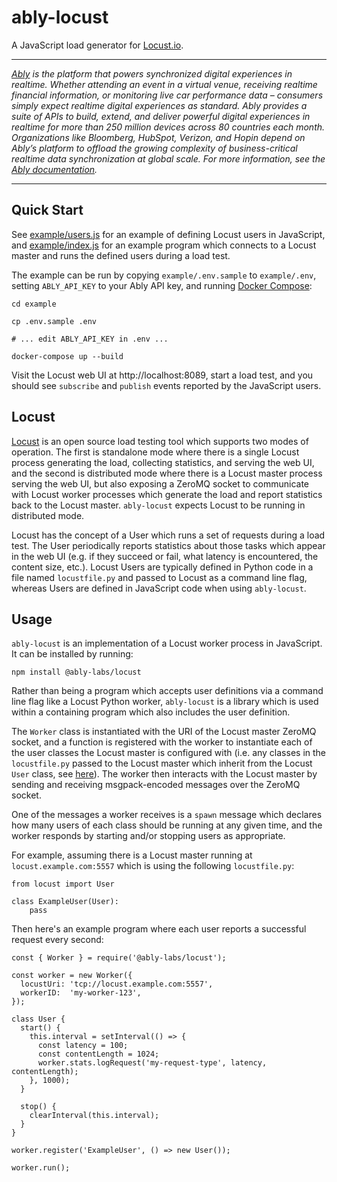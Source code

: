 # ably-locust

A JavaScript load generator for [Locust.io](https://locust.io).

---

_[Ably](https://ably.com) is the platform that powers synchronized digital experiences in realtime. Whether attending an event in a virtual venue, receiving realtime financial information, or monitoring live car performance data – consumers simply expect realtime digital experiences as standard. Ably provides a suite of APIs to build, extend, and deliver powerful digital experiences in realtime for more than 250 million devices across 80 countries each month. Organizations like Bloomberg, HubSpot, Verizon, and Hopin depend on Ably’s platform to offload the growing complexity of business-critical realtime data synchronization at global scale. For more information, see the [Ably documentation](https://ably.com/documentation)._

---

## Quick Start

See [example/users.js](/example/users.js) for an example of defining Locust users in JavaScript, and [example/index.js](/example/index.js) for an example program which connects to a Locust master and runs the defined users during a load test.

The example can be run by copying `example/.env.sample` to `example/.env`, setting `ABLY_API_KEY` to your Ably API key, and running [Docker Compose](https://docs.docker.com/compose/):

```
cd example

cp .env.sample .env

# ... edit ABLY_API_KEY in .env ...

docker-compose up --build
```

Visit the Locust web UI at http://localhost:8089, start a load test, and you should see `subscribe` and `publish` events reported by the JavaScript users.

## Locust

[Locust](https://locust.io) is an open source load testing tool which supports two modes of operation. The first is standalone mode where there is a single Locust process generating the load, collecting statistics, and serving the web UI, and the second is distributed mode where there is a Locust master process serving the web UI, but also exposing a ZeroMQ socket to communicate with Locust worker processes which generate the load and report statistics back to the Locust master. `ably-locust` expects Locust to be running in distributed mode.

Locust has the concept of a User which runs a set of requests during a load test. The User periodically reports statistics about those tasks which appear in the web UI (e.g. if they succeed or fail, what latency is encountered, the content size, etc.). Locust Users are typically defined in Python code in a file named `locustfile.py` and passed to Locust as a command line flag, whereas Users are defined in JavaScript code when using `ably-locust`.

## Usage

`ably-locust` is an implementation of a Locust worker process in JavaScript. It can be installed by running:

```
npm install @ably-labs/locust
```

Rather than being a program which accepts user definitions via a command line flag like a Locust Python worker, `ably-locust` is a library which is used within a containing program which also includes the user definition.

The `Worker` class is instantiated with the URI of the Locust master ZeroMQ socket, and a function is registered with the worker to instantiate each of the user classes the Locust master is configured with (i.e. any classes in the `locustfile.py` passed to the Locust master which inherit from the Locust `User` class, see [here](http://docs.locust.io/en/stable/writing-a-locustfile.html#user-class)). The worker then interacts with the Locust master by sending and receiving msgpack-encoded messages over the ZeroMQ socket.

One of the messages a worker receives is a `spawn` message which declares how many users of each class should be running at any given time, and the worker responds by starting and/or stopping users as appropriate.

For example, assuming there is a Locust master running at `locust.example.com:5557` which is using the following `locustfile.py`:

```
from locust import User

class ExampleUser(User):
    pass
```

Then here's an example program where each user reports a successful request every second:

```
const { Worker } = require('@ably-labs/locust');

const worker = new Worker({
  locustUri: 'tcp://locust.example.com:5557',
  workerID:  'my-worker-123',
});

class User {
  start() {
    this.interval = setInterval(() => {
      const latency = 100;
      const contentLength = 1024;
      worker.stats.logRequest('my-request-type', latency, contentLength);
    }, 1000);
  }

  stop() {
    clearInterval(this.interval);
  }
}

worker.register('ExampleUser', () => new User());

worker.run();
```
